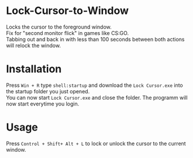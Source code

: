 # Lock-Cursor-to-Window
Locks the cursor to the foreground window.  
Fix for "second monitor flick" in games like CS:GO.  
Tabbing out and back in with less than 100 seconds between both actions will relock the window.
# Installation
Press `Win + R` type `shell:startup` and download the `Lock Cursor.exe` into the startup folder you just opened.  
You can now start `Lock Cursor.exe` and close the folder. The programm will now start everytime you login.
# Usage
Press `Control + Shift+ Alt + L` to lock or unlock the cursor to the current window.
